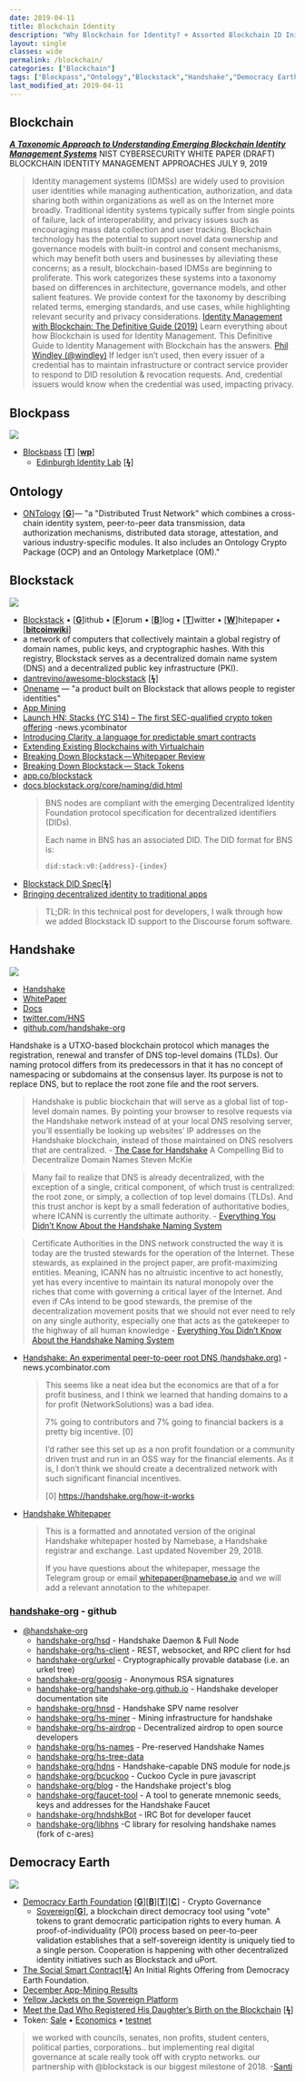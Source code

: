 ```yaml
---
date: 2019-04-11
title: Blockchain Identity
description: "Why Blockchain for Identity? + Assorted Blockchain ID Initiatives"
layout: single
classes: wide
permalink: /blockchain/
categories: ["Blockchain"]
tags: ["Blockpass","Ontology","Blockstack","Handshake","Democracy Earth"]
last_modified_at: 2019-04-11
---
```


## Blockchain

[**_A Taxonomic Approach to Understanding Emerging Blockchain Identity Management Systems_**](https://arxiv.org/pdf/1908.00929.pdf) NIST CYBERSECURITY WHITE PAPER (DRAFT) BLOCKCHAIN IDENTITY MANAGEMENT APPROACHES
JULY 9, 2019
  > Identity management systems (IDMSs) are widely used to provision user identities while managing authentication, authorization, and data sharing both within organizations as well as on the Internet more broadly. Traditional identity systems typically suffer from single points of failure, lack of interoperability, and privacy issues such as encouraging mass data collection and user tracking. Blockchain technology has the potential to support novel data ownership and governance models with built-in control and consent mechanisms, which may benefit both users and businesses by alleviating these concerns; as a result, blockchain-based IDMSs are beginning to proliferate. This work categorizes these systems into a taxonomy based on differences in architecture, governance models, and other salient features. We provide context for the taxonomy by describing related terms, emerging standards, and use cases, while highlighting relevant security and privacy considerations.
[Identity Management with Blockchain: The Definitive Guide (2019)](https://tykn.tech/identity-management-blockchain/)
  > Learn everything about how Blockchain is used for Identity Management. This Definitive Guide to Identity Management with Blockchain has the answers.
[Phil Windley (@windley)](https://twitter.com/windley/status/1071469217650638848)
  > If ledger isn’t used, then every issuer of a credential has to maintain infrastructure or contract service provider to respond to DID resolution & revocation requests. And, credential issuers would know when the credential  was used, impacting privacy.


## Blockpass

<img src="https://imgur.com/mMZ4E2rl.png" />

* [Blockpass](https://www.blockpass.org/) [[**T**](https://twitter.com/BlockpassOrg)] [[**wp**](https://www.blockpass.org/downloads/BlockpassWhitepaper.v1.3.3.pdf)]
  * [Edinburgh Identity Lab](https://identity-lab.blockpass.org/) [[**ϟ**](https://www.newsbtc.com/2018/09/28/worlds-first-blockchain-identity-lab-launched-today-in-edinburgh/)]

## Ontology


* [ONTology](https://ont.io/) [[**G**](https://github.com/ontio/ontology-DID)]— "a "Distributed Trust Network" which combines a cross-chain identity system, peer-to-peer data transmission, data authorization mechanisms, distributed data storage, attestation, and various industry-specific modules. It also includes an Ontology Crypto Package (OCP) and an Ontology Marketplace (OM)."

## Blockstack

![](https://i.imgur.com/ZZx8lfR.png)

* [Blockstack](https://blockstack.org/) • [[**G**](https://github.com/blockstack)]ithub • [[**F**](https://forum.blockstack.org/)]orum • [[**B**](https://blockstack.org/blog)]log • [[**T**](https://twitter.com/blockstack)]witter • [[**W**](https://blockstack.org/whitepaper.pdf)]hitepaper • [[**bitcoinwiki**](https://en.bitcoinwiki.org/wiki/BlockStack)]
* a network of computers that collectively maintain a global registry of domain names, public keys, and cryptographic hashes. With this registry, Blockstack serves as a decentralized domain name system (DNS) and a decentralized public key infrastructure (PKI).
* [dantrevino/awesome-blockstack](https://github.com/dantrevino/awesome-blockstack) [[**ϟ**](https://gitlab.com/dantrevino/awesome-blockstack)]
* [Onename](https://onename.com/) — "a product built on Blockstack that allows people to register identities"
* [App Mining](https://app.co/mining)
* [Launch HN: Stacks (YC S14) – The first SEC-qualified crypto token offering](https://news.ycombinator.com/item?id=20413420) -news.ycombinator
* [Introducing Clarity, a language for predictable smart contracts](https://blog.blockstack.org/introducing-clarity-the-language-for-predictable-smart-contracts/)
* [Extending Existing Blockchains with Virtualchain](https://www.zurich.ibm.com/dccl/papers/nelson_dccl.pdf)
* [Breaking Down Blockstack — Whitepaper Review](https://tokeneconomy.co/breaking-down-blockstack-whitepaper-review-3c828788f3e9)
* [Breaking Down Blockstack —  Stack Tokens](https://tokeneconomy.co/breaking-down-blockstack-pt-2-stack-tokens-7718578cfeae)
* [app.co/blockstack](https://app.co/blockstack)
* [docs.blockstack.org/core/naming/did.html](https://docs.blockstack.org/core/naming/did.html)
  >BNS nodes are compliant with the emerging Decentralized Identity Foundation protocol specification for decentralized identifiers (DIDs).
  >
  >Each name in BNS has an associated DID. The DID format for BNS is:
  >
  > `did:stack:v0:{address}-{index}`
* [Blockstack DID Spec](https://github.com/blockstack/blockstack-core/blob/master/docs/blockstack-did-spec.md)[[**ϟ**](https://forum.blockstack.org/t/did-method-at-identity-foundation/4287)]
* [Bringing decentralized identity to traditional apps](https://www.larrysalibra.com/blog/adding-blockstack-auth-to-discourse/)
  >TL;DR: In this technical post for developers, I walk through how we added Blockstack ID support to the Discourse forum software.

## Handshake
<img src="https://i.imgur.com/lhHnC8w.png"/>

* [Handshake](https://handshake.org) 
* [WhitePaper](https://handshake.org/files/handshake.txt)
* [Docs](https://handshake-org.github.io/)
* [twitter.com/HNS](https://twitter.com/hns)
* [github.com/handshake-org](https://github.com/handshake-org)

Handshake is a UTXO-based blockchain protocol which manages the registration, renewal and transfer of DNS top-level domains (TLDs). Our naming protocol differs from its predecessors in that it has no concept of namespacing or subdomains at the consensus layer. Its purpose is not to replace DNS, but to replace the root zone file and the root servers.

>Handshake is public blockchain that will serve as a global list of top-level domain names. By pointing your browser to resolve requests via the Handshake network instead of at your local DNS resolving server, you’ll essentially be looking up websites’ IP addresses on the Handshake blockchain, instead of those maintained on DNS resolvers that are centralized. - [The Case for Handshake](https://medium.com/amentum/the-case-for-handshake-9b0af0d989fe) A Compelling Bid to Decentralize Domain Names
Steven McKie

>Many fail to realize that DNS is already decentralized, with the exception of a single, critical component, of which trust is centralized: the root zone, or simply, a collection of top level domains (TLDs). And this trust anchor is kept by a small federation of authoritative bodies, where ICANN is currently the ultimate authority. - [Everything You Didn’t Know About the Handshake Naming System](https://hackernoon.com/everything-you-didnt-know-about-the-handshake-naming-system-how-this-blockchain-project-will-483464309f33)

>Certificate Authorities in the DNS network constructed the way it is today are the trusted stewards for the operation of the Internet. These stewards, as explained in the project paper, are profit-maximizing entities. Meaning, ICANN has no altruistic incentive to act honestly, yet has every incentive to maintain its natural monopoly over the riches that come with governing a critical layer of the Internet. And even if CAs intend to be good stewards, the premise of the decentralization movement posits that we should not ever need to rely on any single authority, especially one that acts as the gatekeeper to the highway of all human knowledge  - [Everything You Didn’t Know About the Handshake Naming System](https://hackernoon.com/everything-you-didnt-know-about-the-handshake-naming-system-how-this-blockchain-project-will-483464309f33)

* [Handshake: An experimental peer-to-peer root DNS (handshake.org)](https://news.ycombinator.com/item?id=17676312) -news.ycombinator.com
  >This seems like a neat idea but the economics are that of a for profit business, and I think we learned that handing domains to a for profit (NetworkSolutions) was a bad idea.
  >
  >7% going to contributors and 7% going to financial backers is a pretty big incentive. [0]
  >
  >I’d rather see this set up as a non profit foundation or a community driven trust and run in an OSS way for the financial elements. As it is, I don’t think we should create a decentralized network with such significant financial incentives.
  >
  >[0] https://handshake.org/how-it-works 
* [Handshake Whitepaper](https://namebase.io/handshake-whitepaper/)
  > This is a formatted and annotated version of the original Handshake whitepaper hosted by Namebase, a Handshake registrar and exchange. Last updated November 29, 2018.
  >
  >If you have questions about the whitepaper, message the Telegram group or email whitepaper@namebase.io and we will add a relevant annotation to the whitepaper.

### [handshake-org](https://github.com/handshake-org) - github

* [@handshake-org](https://github.com/handshake-org)
  * [handshake-org/hsd](https://github.com/handshake-org/hsd) - Handshake Daemon & Full Node
  * [handshake-org/hs-client](https://github.com/handshake-org/hs-client) - REST, websocket, and RPC client for hsd
  * [handshake-org/urkel](https://github.com/handshake-org/urkel) - Cryptographically provable database (i.e. an urkel tree)
  * [handshake-org/goosig](https://github.com/handshake-org/goosig) - Anonymous RSA signatures
  * [handshake-org/handshake-org.github.io](https://github.com/handshake-org/handshake-org.github.io) - Handshake developer documentation site
  * [handshake-org/hnsd](https://github.com/handshake-org/hnsd) - Handshake SPV name resolver
  * [handshake-org/hs-miner](https://github.com/handshake-org/hs-miner) - Mining infrastructure for handshake
  * [handshake-org/hs-airdrop](https://github.com/handshake-org/hs-airdrop) - Decentralized airdrop to open source developers
  * [handshake-org/hs-names](https://github.com/handshake-org/hs-names) - Pre-reserved Handshake Names
  * [handshake-org/hs-tree-data](https://github.com/handshake-org/hs-tree-data)
  * [handshake-org/hdns](https://github.com/handshake-org/hdns) - Handshake-capable DNS module for node.js
  * [handshake-org/bcuckoo](https://github.com/handshake-org/bcuckoo) - Cuckoo Cycle in pure javascript
  * [handshake-org/blog](https://github.com/handshake-org/blog) - the Handshake project's blog
  * [handshake-org/faucet-tool](https://github.com/handshake-org/faucet-tool) - A tool to generate mnemonic seeds, keys and addresses for the Handshake Faucet
  * [handshake-org/hndshkBot](https://github.com/handshake-org/hndshkBot) - IRC Bot for developer faucet
  * [handshake-org/libhns](https://github.com/handshake-org/libhns) -C library for resolving handshake names (fork of c-ares)

## Democracy Earth

![](https://i.imgur.com/KxbXb1t.png)

* [Democracy Earth Foundation](http://democracy.earth/) [[**G**](https://github.com/DemocracyEarth/)][[**B**](https://words.democracy.earth/)][[**T**](https://twitter.com/DemocracyEarth)][[**C**](http://chat.democracy.earth/)] - Crypto Governance
   * [Sovereign](http://sovereign.software/)[[**G**](https://github.com/DemocracyEarth/sovereign)], a blockchain direct democracy tool using "vote" tokens to grant democratic participation rights to every human. A proof-of-individuality (POI) process based on peer-to-peer validation establishes that a self-sovereign identity is uniquely tied to a single person. Cooperation is happening with other decentralized identity initiatives such as Blockstack and uPort.
* [The Social Smart Contract](https://github.com/DemocracyEarth/paper#The_Social_Smart_Contract)[[**ϟ**](https://www.dropbox.com/s/sifogl4zimwkkei/Democracy%20Earth%20-%20Social%20Smart%20Contract%20-%20Paper%20v0.2.pdf?dl=0)] An Initial Rights Offering from Democracy Earth Foundation.
* [December App-Mining Results](https://words.democracy.earth/decembers-app-mining-results-are-live-7bd2b4f2390)
* [Yellow Jackets on the Sovereign Platform](https://words.democracy.earth/yellow-jackets-on-the-sovereign-platform-bdebe6d62ae1)
* [Meet the Dad Who Registered His Daughter’s Birth on the Blockchain](https://www.coindesk.com/meet-the-dad-who-registered-his-daughters-birth-on-the-blockchain) [[**ϟ**](https://www.coindesk.com/humans-on-the-blockchain-why-crypto-is-the-best-defense-against-ai-overlords)]
* Token: [Sale](https://token.democracy.earth/) • [Economics](https://www.dropbox.com/s/8q35dvht2hkfvqa/Democracy%20Earth%20-%20Token%20Economics.pdf?dl=0) • [testnet](https://votest.democracy.earth/)
>we worked with councils, senates, non profits, student centers, political parties, corporations.. but implementing real digital governance at scale really took off with crypto networks. our partnership with @blockstack is our biggest milestone of 2018. -[Santi](https://twitter.com/santisiri/status/1076259390154592256)

